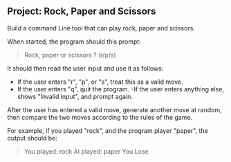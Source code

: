 ## Project: Rock, Paper and Scissors 

Build a command Line tool that can play rock, paper and scissors.

When started, the program should this prompt:

>Rock, paper or scissors ? (r/p/s)

It should then read the user input and use it as follows: 

- If the user enters "r", "p", or "s", treat this as a valid move. 
- If the user enters "q", quit the program.
-If the user enters anything else, shows "Invalid input", and prompt again. 

After the user has entered a valid move, generate another move at random, then compare the two moves according to the rules of the game. 

For example, if you played "rock", and the program player "paper", the output should be:

> You played: rock
> AI played: paper
> You Lose 

